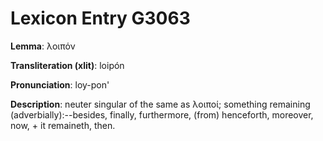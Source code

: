 # Lexicon Entry G3063

**Lemma**: λοιπόν

**Transliteration (xlit)**: loipón

**Pronunciation**: loy-pon'

**Description**:
neuter singular of the same as λοιποί; something remaining (adverbially):--besides, finally, furthermore, (from) henceforth, moreover, now, + it remaineth, then.
